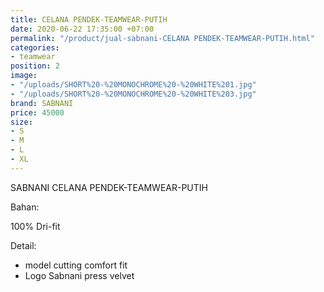 ```yaml
---
title: CELANA PENDEK-TEAMWEAR-PUTIH
date: 2020-06-22 17:35:00 +07:00
permalink: "/product/jual-sabnani-CELANA PENDEK-TEAMWEAR-PUTIH.html"
categories:
- teamwear
position: 2
image:
- "/uploads/SHORT%20-%20MONOCHROME%20-%20WHITE%201.jpg"
- "/uploads/SHORT%20-%20MONOCHROME%20-%20WHITE%203.jpg"
brand: SABNANI
price: 45000
size:
- S
- M
- L
- XL
---
```


SABNANI
CELANA PENDEK-TEAMWEAR-PUTIH

Bahan:

100% Dri-fit


Detail:

- model cutting comfort fit
- Logo Sabnani press velvet